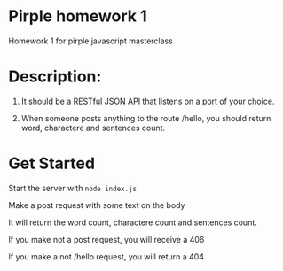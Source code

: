 # Pirple homework 1

Homework 1 for pirple javascript masterclass

# Description:

1. It should be a RESTful JSON API that listens on a port of your choice. 

2. When someone posts anything to the route /hello, you should return word, charactere and sentences count.

# Get Started

Start the server with `node index.js`

Make a post request with some text on the body

It will return the word count, charactere count and sentences count.

If you make not a post request, you will receive a 406

If you make a not /hello request, you will return a 404

